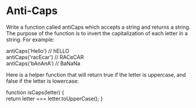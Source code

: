 # Anti-Caps

Write a function called antiCaps which accepts a string and returns a string. The purpose of the function is to invert the capitalization of each letter in a string. For example:

antiCaps('Hello') // hELLO  
antiCaps('racEcar') // RACeCAR  
antiCaps('bAnAnA') // BaNaNa  

Here is a helper function that will return true if the letter is uppercase, and false if the letter is lowercase:

function isCaps(letter) {  
  return letter === letter.toUpperCase();
}
